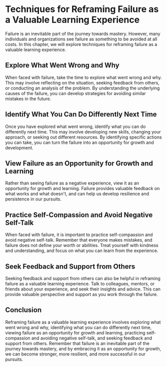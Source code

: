 Techniques for Reframing Failure as a Valuable Learning Experience
================================================================================================

Failure is an inevitable part of the journey towards mastery. However, many individuals and organizations see failure as something to be avoided at all costs. In this chapter, we will explore techniques for reframing failure as a valuable learning experience.

Explore What Went Wrong and Why
-------------------------------

When faced with failure, take the time to explore what went wrong and why. This may involve reflecting on the situation, seeking feedback from others, or conducting an analysis of the problem. By understanding the underlying causes of the failure, you can develop strategies for avoiding similar mistakes in the future.

Identify What You Can Do Differently Next Time
----------------------------------------------

Once you have explored what went wrong, identify what you can do differently next time. This may involve developing new skills, changing your approach, or seeking out different resources. By identifying specific actions you can take, you can turn the failure into an opportunity for growth and development.

View Failure as an Opportunity for Growth and Learning
------------------------------------------------------

Rather than seeing failure as a negative experience, view it as an opportunity for growth and learning. Failure provides valuable feedback on what works and what doesn't, and can help us develop resilience and persistence in our pursuits.

Practice Self-Compassion and Avoid Negative Self-Talk
-----------------------------------------------------

When faced with failure, it is important to practice self-compassion and avoid negative self-talk. Remember that everyone makes mistakes, and failure does not define your worth or abilities. Treat yourself with kindness and understanding, and focus on what you can learn from the experience.

Seek Feedback and Support from Others
-------------------------------------

Seeking feedback and support from others can also be helpful in reframing failure as a valuable learning experience. Talk to colleagues, mentors, or friends about your experience, and seek their insights and advice. This can provide valuable perspective and support as you work through the failure.

Conclusion
----------

Reframing failure as a valuable learning experience involves exploring what went wrong and why, identifying what you can do differently next time, viewing failure as an opportunity for growth and learning, practicing self-compassion and avoiding negative self-talk, and seeking feedback and support from others. Remember that failure is an inevitable part of the journey towards mastery, and by embracing it as an opportunity for growth, we can become stronger, more resilient, and more successful in our pursuits.


